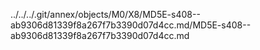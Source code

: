 ../../../.git/annex/objects/M0/X8/MD5E-s408--ab9306d81339f8a267f7b3390d07d4cc.md/MD5E-s408--ab9306d81339f8a267f7b3390d07d4cc.md